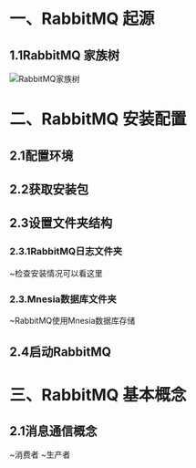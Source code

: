 # 一、RabbitMQ 起源

## 1.1RabbitMQ 家族树

![RabbitMQ家族树](/docs/img/RabbitMQ基础/RabbitMQ-tree.png)

# 二、RabbitMQ 安装配置

## 2.1配置环境
## 2.2获取安装包
## 2.3设置文件夹结构
### 2.3.1RabbitMQ日志文件夹
~检查安装情况可以看这里
### 2.3.Mnesia数据库文件夹
~RabbitMQ使用Mnesia数据库存储
## 2.4启动RabbitMQ

# 三、RabbitMQ 基本概念

## 2.1消息通信概念
~消费者
~生产者
